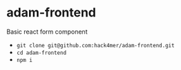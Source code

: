 # adam-frontend
Basic react form component

- `git clone git@github.com:hack4mer/adam-frontend.git` 
- `cd adam-frontend`
- `npm i`
